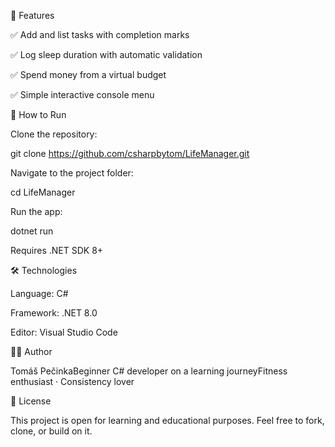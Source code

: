 🔧 Features

✅ Add and list tasks with completion marks

✅ Log sleep duration with automatic validation

✅ Spend money from a virtual budget

✅ Simple interactive console menu

🚀 How to Run

Clone the repository:

git clone https://github.com/csharpbytom/LifeManager.git

Navigate to the project folder:

cd LifeManager

Run the app:

dotnet run

Requires .NET SDK 8+

🛠 Technologies

Language: C#

Framework: .NET 8.0

Editor: Visual Studio Code

👨‍💻 Author

Tomáš PečinkaBeginner C# developer on a learning journeyFitness enthusiast · Consistency lover

📄 License

This project is open for learning and educational purposes. Feel free to fork, clone, or build on it.


